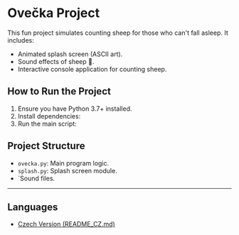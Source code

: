 # Ovečka Project

This fun project simulates counting sheep for those who can't fall asleep. It includes:
- Animated splash screen (ASCII art).
- Sound effects of sheep 🐑.
- Interactive console application for counting sheep.

## How to Run the Project
1. Ensure you have Python 3.7+ installed.
2. Install dependencies:
3. Run the main script:


## Project Structure
- `ovecka.py`: Main program logic.
- `splash.py`: Splash screen module.
- `Sound files.

---

## Languages
- [Czech Version (README_CZ.md)](README_CZ.md)

